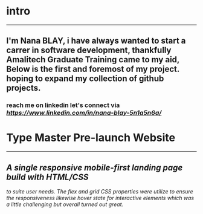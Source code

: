 # intro
----------------
## I'm Nana BLAY, i have always wanted to start a carrer in software development, thankfully __Amalitech Graduate Training__ came to my aid, Below is the first and foremost of my project. hoping to expand my collection of github projects. <br/>

### reach me on linkedin let's connect via _https://www.linkedin.com/in/nana-blay-5n1a5n6a/_

# Type Master Pre-launch Website
-----------------
## _A single responsive mobile-first landing page build with HTML/CSS_
_to suite user needs._
_The flex and grid CSS properties were utilize to ensure_
_the responsiveness likewise hover state for interactive elements_
_which was a little challenging but overall turned out great._
